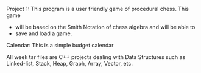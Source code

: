   Project 1: This program is a user friendly game of procedural chess. This game
* will be based on the Smith Notation of chess algebra and will be able to
* save and load a game. 


Calendar: This is a simple budget calendar

All week tar files are C++ projects dealing with Data Structures such as Linked-list, Stack, Heap, Graph, Array, Vector, etc. 
